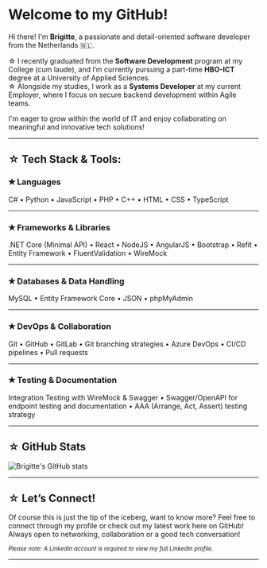# Welcome to my GitHub!

Hi there! I'm **Brigitte**, a passionate and detail-oriented software developer from the Netherlands 🇳🇱.

☆ I recently graduated from the **Software Development** program at my College (cum laude), and I’m currently pursuing a part-time **HBO-ICT** degree at a University of Applied Sciences.  
☆ Alongside my studies, I work as a **Systems Developer** at my current Employer, where I focus on secure backend development within Agile teams.

I'm eager to grow within the world of IT and enjoy collaborating on meaningful and innovative tech solutions!

---

## ☆ Tech Stack & Tools:

### ✭ Languages

C# • Python • JavaScript • PHP • C++ • HTML • CSS • TypeScript 

---

### ✭ Frameworks & Libraries

.NET Core (Minimal API) • React • NodeJS • AngularJS • Bootstrap • Refit • Entity Framework • FluentValidation • WireMock 

---

### ✭ Databases & Data Handling

MySQL • Entity Framework Core • JSON • phpMyAdmin

---

### ✭ DevOps & Collaboration

Git • GitHub • GitLab • Git branching strategies • Azure DevOps • CI/CD pipelines • Pull requests 

---

### ✭ Testing & Documentation

Integration Testing with WireMock & Swagger • Swagger/OpenAPI for endpoint testing and documentation • AAA (Arrange, Act, Assert) testing strategy

---

## ☆ GitHub Stats

![Brigitte's GitHub stats](https://github-readme-stats.vercel.app/api?username=BrigitteHx&show_icons=true&theme=default)

---

## ☆ Let’s Connect!

Of course this is just the tip of the iceberg, want to know more? Feel free to connect through my profile or check out my latest work here on GitHub!  
Always open to networking, collaboration or a good tech conversation!

<sub><i>Please note: A LinkedIn account is required to view my full LinkedIn profile.</i></sub>

---
